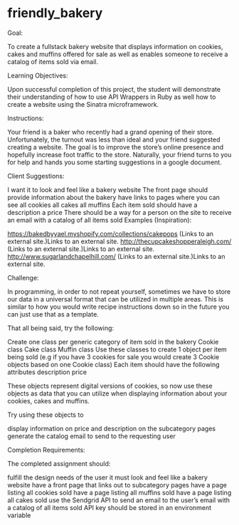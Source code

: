 # friendly_bakery
Goal:

To create a fullstack bakery website that displays information on cookies, cakes and muffins offered for sale as well as enables someone to receive a catalog of items sold via email.

Learning Objectives:  

Upon successful completion of this project, the student will demonstrate their understanding of how to use API Wrappers in Ruby as well how to create a website using the Sinatra microframework. 

Instructions:

Your friend is a baker who recently had a grand opening of their store. Unfortunately, the turnout was less than ideal and your friend suggested creating a website. The goal is to improve the store’s online presence and hopefully increase foot traffic to the store. Naturally, your friend turns to you for help and hands you some starting suggestions in a google document.

Client Suggestions:

I want it to look and feel like a bakery website
The front page should
provide information about the bakery
have links to pages where you can see
all cookies
all cakes
all muffins
Each item sold should have
a description
a price
There should be a way for a person on the site to receive an email with a catalog of all items sold
Examples (Inspiration):

https://bakedbyyael.myshopify.com/collections/cakepops (Links to an external site.)Links to an external site.
http://thecupcakeshopperaleigh.com/ (Links to an external site.)Links to an external site.
http://www.sugarlandchapelhill.com/ (Links to an external site.)Links to an external site.
 

Challenge:

In programming, in order to not repeat yourself, sometimes we have to store our data in a universal format that can be utilized in multiple areas. This is similar to how you would write recipe instructions down so in the future you can just use that as a template.

That all being said, try the following:

Create one class per generic category of item sold in the bakery
Cookie class
Cake class
Muffin class
Use these classes to create 1 object per item being sold (e.g if you have 3 cookies for sale you would create 3 Cookie objects based on one Cookie class)
Each item should have the following attributes
description
price
 

These objects represent digital versions of cookies, so now use these objects as data that you can utilize when displaying information about your cookies, cakes and muffins.

Try using these objects to

display information on price and description on the subcategory pages
generate the catalog email to send to the requesting user
 

Completion Requirements:

The completed assignment should:

fulfill the design needs of the user
it must look and feel like a bakery website
have a front page that links out to subcategory pages
have a page listing all cookies sold
have a page listing all muffins sold
have a page listing all cakes sold
use the Sendgrid API to send an email to the user’s email with a catalog of all items sold
API key should be stored in an environment variable
